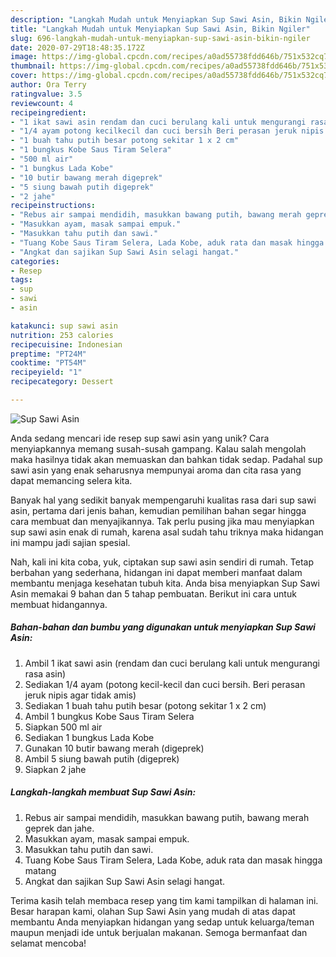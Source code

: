 ```yaml
---
description: "Langkah Mudah untuk Menyiapkan Sup Sawi Asin, Bikin Ngiler"
title: "Langkah Mudah untuk Menyiapkan Sup Sawi Asin, Bikin Ngiler"
slug: 696-langkah-mudah-untuk-menyiapkan-sup-sawi-asin-bikin-ngiler
date: 2020-07-29T18:48:35.172Z
image: https://img-global.cpcdn.com/recipes/a0ad55738fdd646b/751x532cq70/sup-sawi-asin-foto-resep-utama.jpg
thumbnail: https://img-global.cpcdn.com/recipes/a0ad55738fdd646b/751x532cq70/sup-sawi-asin-foto-resep-utama.jpg
cover: https://img-global.cpcdn.com/recipes/a0ad55738fdd646b/751x532cq70/sup-sawi-asin-foto-resep-utama.jpg
author: Ora Terry
ratingvalue: 3.5
reviewcount: 4
recipeingredient:
- "1 ikat sawi asin rendam dan cuci berulang kali untuk mengurangi rasa asin"
- "1/4 ayam potong kecilkecil dan cuci bersih Beri perasan jeruk nipis agar tidak amis"
- "1 buah tahu putih besar potong sekitar 1 x 2 cm"
- "1 bungkus Kobe Saus Tiram Selera"
- "500 ml air"
- "1 bungkus Lada Kobe"
- "10 butir bawang merah digeprek"
- "5 siung bawah putih digeprek"
- "2 jahe"
recipeinstructions:
- "Rebus air sampai mendidih, masukkan bawang putih, bawang merah geprek dan jahe."
- "Masukkan ayam, masak sampai empuk."
- "Masukkan tahu putih dan sawi."
- "Tuang Kobe Saus Tiram Selera, Lada Kobe, aduk rata dan masak hingga matang"
- "Angkat dan sajikan Sup Sawi Asin selagi hangat."
categories:
- Resep
tags:
- sup
- sawi
- asin

katakunci: sup sawi asin 
nutrition: 253 calories
recipecuisine: Indonesian
preptime: "PT24M"
cooktime: "PT54M"
recipeyield: "1"
recipecategory: Dessert

---
```



![Sup Sawi Asin](https://img-global.cpcdn.com/recipes/a0ad55738fdd646b/751x532cq70/sup-sawi-asin-foto-resep-utama.jpg)

Anda sedang mencari ide resep sup sawi asin yang unik? Cara menyiapkannya memang susah-susah gampang. Kalau salah mengolah maka hasilnya tidak akan memuaskan dan bahkan tidak sedap. Padahal sup sawi asin yang enak seharusnya mempunyai aroma dan cita rasa yang dapat memancing selera kita.



Banyak hal yang sedikit banyak mempengaruhi kualitas rasa dari sup sawi asin, pertama dari jenis bahan, kemudian pemilihan bahan segar hingga cara membuat dan menyajikannya. Tak perlu pusing jika mau menyiapkan sup sawi asin enak di rumah, karena asal sudah tahu triknya maka hidangan ini mampu jadi sajian spesial.


Nah, kali ini kita coba, yuk, ciptakan sup sawi asin sendiri di rumah. Tetap berbahan yang sederhana, hidangan ini dapat memberi manfaat dalam membantu menjaga kesehatan tubuh kita. Anda bisa menyiapkan Sup Sawi Asin memakai 9 bahan dan 5 tahap pembuatan. Berikut ini cara untuk membuat hidangannya.

<!--inarticleads1-->

##### Bahan-bahan dan bumbu yang digunakan untuk menyiapkan Sup Sawi Asin:

1. Ambil 1 ikat sawi asin (rendam dan cuci berulang kali untuk mengurangi rasa asin)
1. Sediakan 1/4 ayam (potong kecil-kecil dan cuci bersih. Beri perasan jeruk nipis agar tidak amis)
1. Sediakan 1 buah tahu putih besar (potong sekitar 1 x 2 cm)
1. Ambil 1 bungkus Kobe Saus Tiram Selera
1. Siapkan 500 ml air
1. Sediakan 1 bungkus Lada Kobe
1. Gunakan 10 butir bawang merah (digeprek)
1. Ambil 5 siung bawah putih (digeprek)
1. Siapkan 2 jahe




<!--inarticleads2-->

##### Langkah-langkah membuat Sup Sawi Asin:

1. Rebus air sampai mendidih, masukkan bawang putih, bawang merah geprek dan jahe.
1. Masukkan ayam, masak sampai empuk.
1. Masukkan tahu putih dan sawi.
1. Tuang Kobe Saus Tiram Selera, Lada Kobe, aduk rata dan masak hingga matang
1. Angkat dan sajikan Sup Sawi Asin selagi hangat.




Terima kasih telah membaca resep yang tim kami tampilkan di halaman ini. Besar harapan kami, olahan Sup Sawi Asin yang mudah di atas dapat membantu Anda menyiapkan hidangan yang sedap untuk keluarga/teman maupun menjadi ide untuk berjualan makanan. Semoga bermanfaat dan selamat mencoba!
